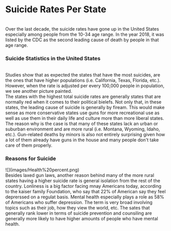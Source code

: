 <h1>Suicide Rates Per State</h1>
<br>
Over the last decade, the suicide rates have gone up in the United States especially among people from the 10-34 age range. In the year 2018,  it was listed by the CDC as the second leading cause of death by people in that age range. 
<br>
<h3>Suicide Statistics in the United States</h3>
<br>
Studies show that as expected the states that have the most suicides, are the ones that have higher populations (i.e. California, Texas, Florida, etc.). However, when the rate is adjusted per every 100,000 people in population, we see another picture painted. 
<br>
The states with the highest total suicide rates are generally states that are normally red when it comes to their political bielefs. Not only that, in these states, the leading cause of suicide is generally by fiream. This would make sense as more conservative states use guns for more recreational use as well as use them in their daily life and culture more than more liberal states. The reason why is the case is that many of these states lack an urban or suburban environment and are more rural (i.e. Montana, Wyoming, Idaho, etc.). Gun-related deaths by minors is also not entirely surprising given how a lot of them already have guns in the house and many people don't take care of them properly. 
<br>
<h3>Reasons for Suicide</h3>
![](images/Health%20percent.png)
<br>
Besides laxed gun laws, another reason behind many of the more rural states having a higher suicide rate is general isolation from the rest of the country. Lonliness is a big factor facing mnay Americans today, according to the kaiser family Foundation, who say that 22% of American say they feel deprerssed on a regulat basis. Mental health especially plays a role as 58% of Americans who suffer depression. The term is very broad involving topics such as their job, how they view the world, etc. The sates that generally rank lower in terms of suicide prevention and counsiling are generally more likely to have higher amounts of people who have mental health.

